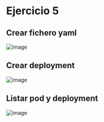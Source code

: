 # Ejercicio 5

## Crear fichero yaml
![image](https://github.com/stemdo-labs/kubernetes-exercices-icasado01/assets/166407751/3e6cd0f1-c7c1-4292-a165-e35ddd58ac47)

## Crear deployment
![image](https://github.com/stemdo-labs/kubernetes-exercices-icasado01/assets/166407751/1c1ebbda-e737-4336-bf39-21742c8f373c)

## Listar pod y deployment
![image](https://github.com/stemdo-labs/kubernetes-exercices-icasado01/assets/166407751/b6a4b07e-bc1a-4ae5-bfae-65cf9d7d9740)
